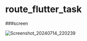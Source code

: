 # route_flutter_task
###screen 


![Screenshot_20240714_220239](https://github.com/user-attachments/assets/b6202692-8a5b-492e-b5a7-1e367eeb310c)

